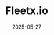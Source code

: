 ---  
layout: startup_page  
title: "Fleetx.io"  
id: "fleetx.io"  
permalink: "/fleetxiofleetx.io05272025/"  
website: "https://www.fleetx.io/"  
funding_round: "Series C"  
funding_amount: "₹113Cr"  
investors: "IndiaMART Intermesh, BEENEXT's Accelerate Fund"  
about: "Fleetx.io is a SaaS platform that focuses on fleet and logistics management using AI and IoT. The company aims to leverage AI to tackle complex challenges in the sector and build a durable and efficient business that delivers measurable value to customers."  
markets: "SaaS, Logistics, AI, IoT"  
hq: "Gurugram, Haryana, India"  
founded_year: "2017"  
linkedin: "https://in.linkedin.com/company/fleetx-io"  
twitter: ""  
instagram: ""  
facebook: ""  
crunchbase: "https://www.crunchbase.com/organization/fleetx-io"  
pitchbook: ""  

date_display: "27-May-2025"  
date: "2025-05-27"

# SEO Optimization  
meta_title: "Fleetx.io - Series C Funding (₹113Cr)"  
meta_description: "Fleetx.io, Fleetx.io is a SaaS platform that focuses on fleet and logistics management using AI and IoT. The company aims to leverage AI to tackle complex challe..."  
meta_keywords: "Fleetx.io, SaaS, Logistics, AI, IoT, Series C funding"  
canonical_url: "https://startup.projectstartups.com/fleetxiofleetx.io05272025/"  
---